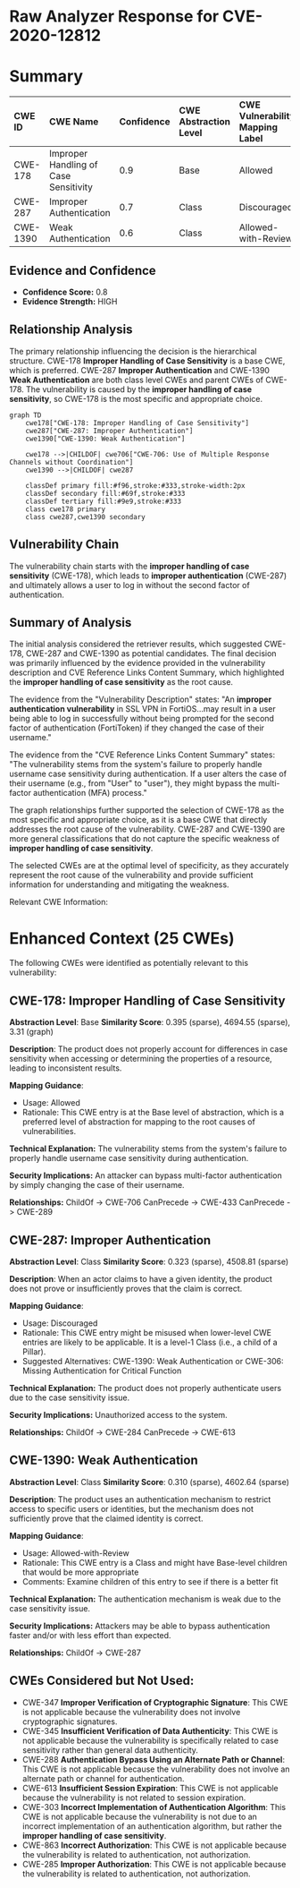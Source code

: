 # Raw Analyzer Response for CVE-2020-12812

# Summary
| CWE ID    | CWE Name                                          | Confidence | CWE Abstraction Level | CWE Vulnerability Mapping Label | CWE-Vulnerability Mapping Notes |
| :-------- | :------------------------------------------------ | :--------- | :-------------------- | :------------------------------ | :------------------------------ |
| CWE-178   | Improper Handling of Case Sensitivity             | 0.9        | Base                  | Allowed                         | Primary CWE                     |
| CWE-287   | Improper Authentication                           | 0.7        | Class                 | Discouraged                     | Secondary Candidate             |
| CWE-1390  | Weak Authentication                               | 0.6        | Class                 | Allowed-with-Review             | Secondary Candidate             |

## Evidence and Confidence

*   **Confidence Score:** 0.8
*   **Evidence Strength:** HIGH

## Relationship Analysis
The primary relationship influencing the decision is the hierarchical structure. CWE-178 **Improper Handling of Case Sensitivity** is a base CWE, which is preferred. CWE-287 **Improper Authentication** and CWE-1390 **Weak Authentication** are both class level CWEs and parent CWEs of CWE-178. The vulnerability is caused by the **improper handling of case sensitivity**, so CWE-178 is the most specific and appropriate choice.

```mermaid
graph TD
    cwe178["CWE-178: Improper Handling of Case Sensitivity"]
    cwe287["CWE-287: Improper Authentication"]
    cwe1390["CWE-1390: Weak Authentication"]
    
    cwe178 -->|CHILDOF| cwe706["CWE-706: Use of Multiple Response Channels without Coordination"]
    cwe1390 -->|CHILDOF| cwe287
    
    classDef primary fill:#f96,stroke:#333,stroke-width:2px
    classDef secondary fill:#69f,stroke:#333
    classDef tertiary fill:#9e9,stroke:#333
    class cwe178 primary
    class cwe287,cwe1390 secondary
```

## Vulnerability Chain
The vulnerability chain starts with the **improper handling of case sensitivity** (CWE-178), which leads to **improper authentication** (CWE-287) and ultimately allows a user to log in without the second factor of authentication.

## Summary of Analysis
The initial analysis considered the retriever results, which suggested CWE-178, CWE-287 and CWE-1390 as potential candidates. The final decision was primarily influenced by the evidence provided in the vulnerability description and CVE Reference Links Content Summary, which highlighted the **improper handling of case sensitivity** as the root cause.

The evidence from the "Vulnerability Description" states: "An **improper authentication vulnerability** in SSL VPN in FortiOS...may result in a user being able to log in successfully without being prompted for the second factor of authentication (FortiToken) if they changed the case of their username."

The evidence from the "CVE Reference Links Content Summary" states: "The vulnerability stems from the system's failure to properly handle username case sensitivity during authentication. If a user alters the case of their username (e.g., from "User" to "user"), they might bypass the multi-factor authentication (MFA) process."

The graph relationships further supported the selection of CWE-178 as the most specific and appropriate choice, as it is a base CWE that directly addresses the root cause of the vulnerability. CWE-287 and CWE-1390 are more general classifications that do not capture the specific weakness of **improper handling of case sensitivity**.

The selected CWEs are at the optimal level of specificity, as they accurately represent the root cause of the vulnerability and provide sufficient information for understanding and mitigating the weakness.

Relevant CWE Information:

# Enhanced Context (25 CWEs)
The following CWEs were identified as potentially relevant to this vulnerability:

## CWE-178: Improper Handling of Case Sensitivity
**Abstraction Level**: Base
**Similarity Score**: 0.395 (sparse), 4694.55 (sparse), 3.31 (graph)

**Description**:
The product does not properly account for differences in case sensitivity when accessing or determining the properties of a resource, leading to inconsistent results.

**Mapping Guidance**:
- Usage: Allowed
- Rationale: This CWE entry is at the Base level of abstraction, which is a preferred level of abstraction for mapping to the root causes of vulnerabilities.

**Technical Explanation:**
The vulnerability stems from the system's failure to properly handle username case sensitivity during authentication.

**Security Implications:**
An attacker can bypass multi-factor authentication by simply changing the case of their username.

**Relationships:**
ChildOf -> CWE-706
CanPrecede -> CWE-433
CanPrecede -> CWE-289

## CWE-287: Improper Authentication
**Abstraction Level**: Class
**Similarity Score**: 0.323 (sparse), 4508.81 (sparse)

**Description**:
When an actor claims to have a given identity, the product does not prove or insufficiently proves that the claim is correct.

**Mapping Guidance**:
- Usage: Discouraged
- Rationale: This CWE entry might be misused when lower-level CWE entries are likely to be applicable. It is a level-1 Class (i.e., a child of a Pillar).
- Suggested Alternatives: CWE-1390: Weak Authentication or CWE-306: Missing Authentication for Critical Function

**Technical Explanation:**
The product does not properly authenticate users due to the case sensitivity issue.

**Security Implications:**
Unauthorized access to the system.

**Relationships:**
ChildOf -> CWE-284
CanPrecede -> CWE-613

## CWE-1390: Weak Authentication
**Abstraction Level**: Class
**Similarity Score**: 0.310 (sparse), 4602.64 (sparse)

**Description**:
The product uses an authentication mechanism to restrict access to specific users or identities, but the mechanism does not sufficiently prove that the claimed identity is correct.

**Mapping Guidance**:
- Usage: Allowed-with-Review
- Rationale: This CWE entry is a Class and might have Base-level children that would be more appropriate
- Comments: Examine children of this entry to see if there is a better fit

**Technical Explanation:**
The authentication mechanism is weak due to the case sensitivity issue.

**Security Implications:**
Attackers may be able to bypass authentication faster and/or with less effort than expected.

**Relationships:**
ChildOf -> CWE-287

## CWEs Considered but Not Used:
- CWE-347 **Improper Verification of Cryptographic Signature**: This CWE is not applicable because the vulnerability does not involve cryptographic signatures.
- CWE-345 **Insufficient Verification of Data Authenticity**: This CWE is not applicable because the vulnerability is specifically related to case sensitivity rather than general data authenticity.
- CWE-288 **Authentication Bypass Using an Alternate Path or Channel**: This CWE is not applicable because the vulnerability does not involve an alternate path or channel for authentication.
- CWE-613 **Insufficient Session Expiration**: This CWE is not applicable because the vulnerability is not related to session expiration.
- CWE-303 **Incorrect Implementation of Authentication Algorithm**: This CWE is not applicable because the vulnerability is not due to an incorrect implementation of an authentication algorithm, but rather the **improper handling of case sensitivity**.
- CWE-863 **Incorrect Authorization**: This CWE is not applicable because the vulnerability is related to authentication, not authorization.
- CWE-285 **Improper Authorization**: This CWE is not applicable because the vulnerability is related to authentication, not authorization.